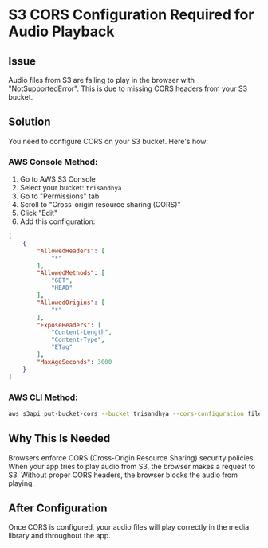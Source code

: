 # S3 CORS Configuration Required for Audio Playback

## Issue
Audio files from S3 are failing to play in the browser with "NotSupportedError". This is due to missing CORS headers from your S3 bucket.

## Solution
You need to configure CORS on your S3 bucket. Here's how:

### AWS Console Method:
1. Go to AWS S3 Console
2. Select your bucket: `trisandhya`
3. Go to "Permissions" tab
4. Scroll to "Cross-origin resource sharing (CORS)"
5. Click "Edit"
6. Add this configuration:

```json
[
    {
        "AllowedHeaders": [
            "*"
        ],
        "AllowedMethods": [
            "GET",
            "HEAD"
        ],
        "AllowedOrigins": [
            "*"
        ],
        "ExposeHeaders": [
            "Content-Length",
            "Content-Type",
            "ETag"
        ],
        "MaxAgeSeconds": 3000
    }
]
```

### AWS CLI Method:
```bash
aws s3api put-bucket-cors --bucket trisandhya --cors-configuration file://cors-config.json
```

## Why This Is Needed
Browsers enforce CORS (Cross-Origin Resource Sharing) security policies. When your app tries to play audio from S3, the browser makes a request to S3. Without proper CORS headers, the browser blocks the audio from playing.

## After Configuration
Once CORS is configured, your audio files will play correctly in the media library and throughout the app.
